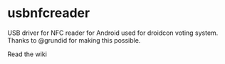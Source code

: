 usbnfcreader
============

USB driver for NFC reader for Android used for droidcon voting system. 
Thanks to @grundid for making this possible.

Read the wiki
